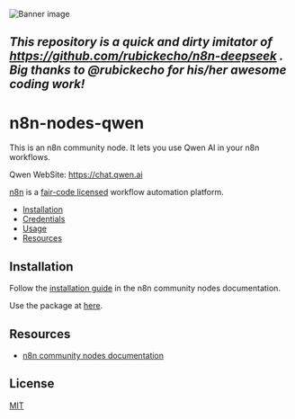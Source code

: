 ![Banner image](https://user-images.githubusercontent.com/10284570/173569848-c624317f-42b1-45a6-ab09-f0ea3c247648.png)

## ***This repository is a quick and dirty imitator of https://github.com/rubickecho/n8n-deepseek . Big thanks to @rubickecho for his/her awesome coding work!***

# n8n-nodes-qwen

This is an n8n community node. It lets you use Qwen AI in your n8n workflows.

Qwen WebSite: https://chat.qwen.ai

[n8n](https://n8n.io/) is a [fair-code licensed](https://docs.n8n.io/reference/license/) workflow automation platform.

- [Installation](#installation)  
- [Credentials](#credentials)
- [Usage](#usage)
- [Resources](#resources)  

## Installation

Follow the [installation guide](https://docs.n8n.io/integrations/community-nodes/installation/) in the n8n community nodes documentation.

Use the package at [here](https://www.npmjs.com/package/n8n-nodes-qwen).

## Resources

- [n8n community nodes documentation](https://docs.n8n.io/integrations/community-nodes/)

## License

[MIT](https://github.com/n8n-io/n8n-nodes-starter/blob/master/LICENSE.md)
